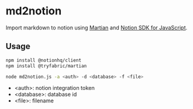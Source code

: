 # md2notion

Import markdown to notion using [Martian](https://github.com/tryfabric/martian) and [Notion SDK for JavaScript](https://github.com/makenotion/notion-sdk-js).

## Usage

```bash
npm install @notionhq/client
npm install @tryfabric/martian
```

```bash
node md2notion.js -a <auth> -d <database> -f <file>
```

- \<auth\>: notion integration token
- \<database\>: database id
- \<file\>: filename
